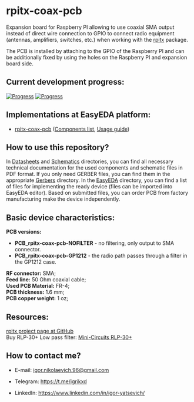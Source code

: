 # rpitx-coax-pcb

Expansion board for Raspberry PI allowing to use coaxial SMA output instead of direct wire connection to GPIO to connect radio equipment (antennas, amplifiers, switches, etc.) when working with the [rpitx](https://github.com/F5OEO/rpitx) package.

The PCB is installed by attaching to the GPIO of the Raspberry PI and can be additionally fixed by using the holes on the Raspberry PI and expansion board side.

## Current development progress:
[![Progress](https://img.shields.io/badge/rpitx--coax--pcb-not%20tested-red.svg?longCache=true&style=for-the-badge)](https://easyeda.com/IgrikXD/rpitx-coax-pcb)&nbsp;[![Progress](https://img.shields.io/badge/version-1.0-blue.svg?longCache=true&style=for-the-badge)](./EasyEDA)

## Implementations at EasyEDA platform:
- [rpitx-coax-pcb][1] ([Components list](./Components-list.md), [Usage guide](./Usage-guide.md))

## How to use this repository?
In [Datasheets](./Datasheets) and [Schematics](./Schematics) directories, you can find all necessary technical documentation for the used components and schematic files in PDF format. If you only need GERBER files, you can find them in the appropriate [Gerbers](./Gerbers) directory. In the [EasyEDA](./EasyEDA) directory, you can find a list of files for implementing the ready device (files can be imported into EasyEDA editor). Based on submitted files, you can order PCB from factory manufacturing make the device independently.

## Basic device characteristics:
**PCB versions:**
* **PCB_rpitx-coax-pcb-NOFILTER** - no filtering, only output to SMA connector.
* **PCB_rpitx-coax-pcb-GP1212** - the radio path passes through a filter in the GP1212 case.

**RF connector:** SMA;  
**Feed line:** 50 Ohm coaxial cable;  
**Used PCB Material:** FR-4;  
**PCB thickness:** 1.6 mm;  
**PCB copper weight:** 1 oz;  

## Resources:
[rpitx project page at GitHub][2]  
Buy RLP-30+ Low pass filter: [Mini-Circuits RLP-30+][3]  

## How to contact me?
- E-mail: igor.nikolaevich.96@gmail.com
- Telegram: https://t.me/igrikxd
- LinkedIn: https://www.linkedin.com/in/igor-yatsevich/

  [1]: https://easyeda.com/IgrikXD/rpitx-coax-pcb
  [2]: https://github.com/F5OEO/rpitx
  [3]: https://www.minicircuits.com/WebStore/dashboard.html?model=RLP-30%2B
